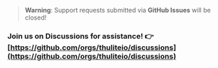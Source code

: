 > **Warning**: Support requests submitted via **GitHub Issues** will be closed!

### Join us on Discussions for assistance! 👉 [https://github.com/orgs/thuliteio/discussions](https://github.com/orgs/thuliteio/discussions)
